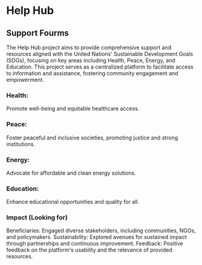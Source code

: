 # Help Hub 
## Support Fourms

The Help Hub project aims to provide comprehensive support and resources aligned with the United Nations' Sustainable Development Goals (SDGs), focusing on key areas including Health, Peace, Energy, and Education. This project serves as a centralized platform to facilitate access to information and assistance, fostering community engagement and empowerment.

### Health:
 Promote well-being and equitable healthcare access.
### Peace:
 Foster peaceful and inclusive societies, promoting justice and strong institutions.
### Energy: 
Advocate for affordable and clean energy solutions.
### Education: 
Enhance educational opportunities and quality for all.

### Impact (Looking for)
Beneficiaries: Engaged diverse stakeholders, including communities, NGOs, and policymakers.
Sustainability: Explored avenues for sustained impact through partnerships and continuous improvement.
Feedback: Positive feedback on the platform's usability and the relevance of provided resources.